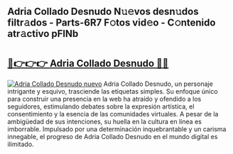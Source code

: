## Adria Collado Desnudo N𝚞𝚎vos desn𝚞dos filtr𝚊dos - Parts-6R7 F𝚘tos vid𝚎o - C𝚘ntenido atr𝚊ctivo pFlNb

# <h2><a href="http://mbdry4.tromn.icu/?c=Adria+Collado+Desnudo">🔗👉👉👉 Adria Collado Desnudo 🔗🔗</a></h2>

[![Adria Collado Desnudo nuevo](https://i.imgur.com/pEAQMta.gif)](http://mbdry4.tromn.icu/?c=Adria+Collado+Desnudo)
Adria Collado Desnudo, un personaje intrigante y esquivo, trasciende las etiquetas simples. Su enfoque único para construir una presencia en la web ha atraído y ofendido a los seguidores, estimulando debates sobre la expresión artística, el consentimiento y la esencia de las comunidades virtuales. A pesar de la ambigüedad de sus intenciones, su huella en la cultura en línea es imborrable. Impulsado por una determinación inquebrantable y un carisma innegable, el progreso de Adria Collado Desnudo en el mundo digital es ilimitado.
